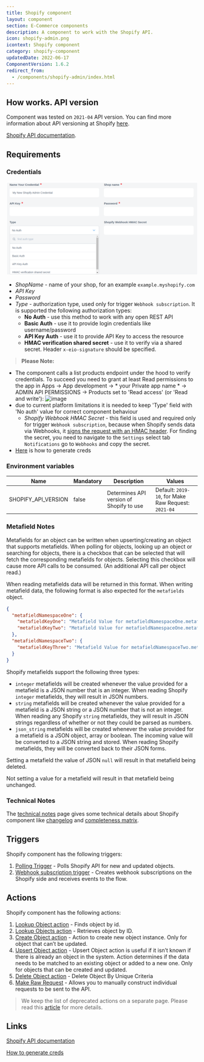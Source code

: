 ```yaml
---
title: Shopify component
layout: component
section: E-Commerce components
description: A component to work with the Shopify API.
icon: shopify-admin.png
icontext: Shopify component
category: shopify-component
updatedDate: 2022-06-17
ComponentVersion: 1.6.2
redirect_from:
  - /components/shopify-admin/index.html
---
```


## How works. API version

Component was tested on `2021-04` API version.
You can find more information about API versioning at Shopify [here](https://help.shopify.com/en/api/versioning).

[Shopify API documentation](https://help.shopify.com/api/reference).

## Requirements

### Credentials

![Credentials](img/shopify-cred.png)

 - *ShopName* - name of your shop, for an example `example.myshopify.com`
 - *API Key*
 - *Password*
 - *Type* - authorization type, used only for trigger `Webhook subscription`. It is supported the following authorization types:
   * **No Auth** - use this method to work with any open REST API
   * **Basic Auth** - use it to provide login credentials like username/password
   * **API Key Auth** - use it to provide API Key to access the resource
   * **HMAC verification shared secret** - use it to verify via a shared secret. Header `x-eio-signature` should be specified.

> **Please Note:**
  * The component calls a list products endpoint under the hood to verify credentials. To succeed you need to grant at least Read permissions to the app in Apps -> App development -> * your Private app name * -> ADMIN API PERMISSIONS -> Products set to 'Read access' (or 'Read and write'):
![image](https://user-images.githubusercontent.com/7985390/173592587-1972d5f2-03ca-4b03-b0de-b31573323186.png)
  * due to current platform limitations it is needed to keep 'Type' field with 'No auth' value for correct component behaviour
    - *Shopify Webhook HMAC Secret* - this field is used and required only for trigger `Webhook subscription`, because when Shopify sends data via Webhooks, it [signs the request with an HMAC header](https://shopify.dev/apps/webhooks/configuration/https#step-5-verify-the-webhook).
    For finding the secret, you need to navigate to the `Settings` select tab `Notifications` go to `Webhooks` and copy the secret.
  * [Here](https://shopify.dev/tutorials/authenticate-a-private-app-with-shopify-admin#generate-credentials-from-the-shopify-admin) is how to generate creds

### Environment variables

| Name | Mandatory | Description | Values |
|---------------------|-------|------------------------------------------|--------------------|
|SHOPIFY_API_VERSION| false | Determines API version of Shopify to use | Default: `2019-10`, for Make Raw Request: `2021-04` |

### Metafield Notes

Metafields for an object can be written when upserting/creating an object that
supports metafields. When polling for objects, looking up an object or searching
for objects, there is a checkbox that can be selected that will fetch the
corresponding metafields for objects. Selecting this checkbox will cause more
API calls to be consumed. (An additional API call per object read.)

When reading metafields data will be returned in this format. When writing
metafield data, the following format is also expected for the `metafields` object.

```json
{
  "metafieldNamespaceOne": {
    "metafieldKeyOne": "Metafield Value for metafieldNamespaceOne.metafieldKeyOne",
    "metafieldKeyTwo": "Metafield Value for metafieldNamespaceOne.metafieldKeyTwo"
  },
  "metafieldNamespaceTwo": {
    "metafieldKeyThree": "Metafield Value for metafieldNamespaceTwo.metafieldKeyThree"
  }
}
```

Shopify metafields support the following three types:

* `integer`  metafields will be created whenever the value provided for a metafield is a JSON number that is an integer. When reading Shopify `integer` metafields, they will result in JSON numbers.
* `string` metafields will be created whenever the value provided for a metafield is a JSON string or a JSON number that is not an integer. When reading any Shopify `string` metafields, they will result in JSON strings regardless of whether or not they could be parsed as numbers.
* `json_string` metafields will be created whenever the value provided for a metafield is a JSON object, array or boolean. The incoming value will be converted to a JSON string and stored. When reading Shopify metafields, they will be converted back to their JSON forms.

Setting a metafield the value of JSON `null` will result in that metafield being deleted.

Not setting a value for a metafield will result in that metafield being unchanged.

### Technical Notes

The [technical notes](technical-notes) page gives some technical details about
Shopify component like [changelog](technical-notes#changelog) and
[completeness matrix](technical-notes#completeness-matrix).

## Triggers

Shopify component has the following triggers:

1.  [Polling Trigger](triggers#polling-trigger) - Polls Shopify API for new and updated objects.
2.  [Webhook subscription trigger](triggers#webhook-subscription) - Creates webhook subscriptions on the Shopify side and receives events to the flow.

## Actions

Shopify component has the following actions:

1.  [Lookup Object action](actions#lookup-object) - Finds object by id.
2.  [Lookup Objects action](actions#lookup-objects) - Retrieves object by ID.
3.  [Create Object action](actions#create-object) - Action to create new object instance. Only for object that can’t be updated.
4.  [Upsert Object action](actions#upsert-object) - Upsert Object action is useful if it isn’t known if there is already an object in the system. Action determines if the data needs to be matched to an existing object or added to a new one. Only for objects that can be created and updated.
5.  [Delete Object action](actions#delete-object) - Delete Object By Unique Criteria
6.  [Make Raw Request](actions#make-raw-request) - Allows you to manually construct individual requests to be sent to the API.

>We keep the list of deprecated actions on a separate page. Please read this [article](deprecated-actions#table-of-contents) for more details.
## Links

[Shopify API documentation](https://help.shopify.com/api/reference)

[How to generate creds](https://shopify.dev/tutorials/authenticate-a-private-app-with-shopify-admin#generate-credentials-from-the-shopify-admin)
